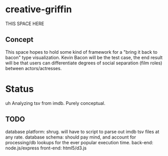# creative-griffin
THIS SPACE HERE

## Concept
This space hopes to hold some kind of framework for a "bring it back to bacon" type visualization. Kevin Bacon will be the test case, the end result will be that users can differentiate degrees of social separation (film roles) between actors/actresses.

# Status
uh Analyzing tsv from imdb. Purely conceptual.

## TODO
database platform: shrug. will have to script to parse out imdb tsv files at any rate.
database schema: should pay mind, and account for processing/db lookups for the ever popular execution time.
back-end: node.js/express
front-end: html5/d3.js
